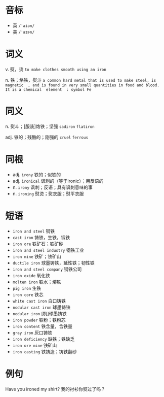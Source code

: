 # 音标

- 英 `/'aiən/`
- 美 `/'aɪɚn/`

# 词义

v. 熨，烫
`to make clothes smooth using an iron`

n. 铁；烙铁，熨斗
`a common hard metal that is used to make steel, is  magnetic  , and is found in very small quantities in food and blood. It is a chemical  element  : symbol Fe`

# 同义

n. 熨斗；[服装]烙铁；坚强
`sadiron` `flatiron`

adj. 铁的；残酷的；刚强的
`cruel` `ferrous`

# 同根

- adj. `irony` 铁的；似铁的
- adj. `ironical` 讽刺的（等于ironic）；用反语的
- n. `irony` 讽刺；反语；具有讽刺意味的事
- n. `ironing` 熨烫；熨衣服；熨平衣服

# 短语

- `iron and steel` 钢铁
- `cast iron` 铸铁，生铁，锻铁
- `iron ore` 铁矿石；铁矿砂
- `iron and steel industry` 钢铁工业
- `iron mine` 铁矿；铁矿山
- `ductile iron` 球墨铸铁，延性铁；韧性铁
- `iron and steel company` 钢铁公司
- `iron oxide` 氧化铁
- `molten iron` 铁水；熔铁
- `pig iron` 生铁
- `iron core` 铁芯
- `white cast iron` 白口铸铁
- `nodular cast iron` 球墨铸铁
- `nodular iron` [机]球墨铸铁
- `iron powder` 铁粉；铁粉芯
- `iron content` 铁含量，含铁量
- `gray iron` 灰口铸铁
- `iron deficiency` 缺铁；铁缺乏
- `iron ore mine` 铁矿山
- `iron casting` 铁铸造；铸铁翻砂

# 例句

Have you ironed my shirt?
我的衬衫你熨过了吗？


